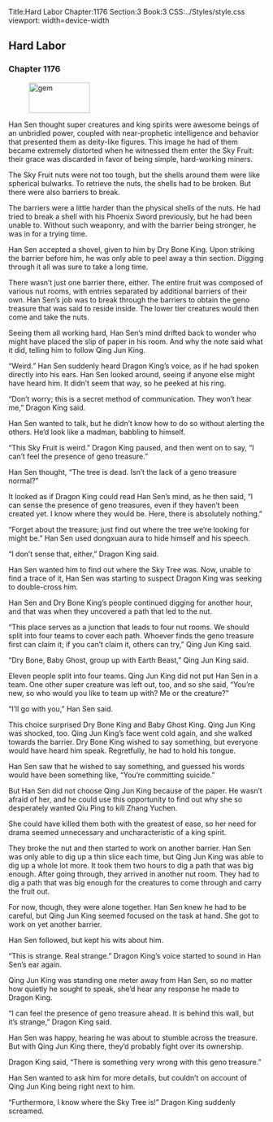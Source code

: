 Title:Hard Labor 
Chapter:1176 
Section:3 
Book:3 
CSS:../Styles/style.css 
viewport: width=device-width
  
## Hard Labor
### Chapter 1176 
<figure>
	<img src="../Images/gem.gif" alt="gem" id="gem" width="120" height="60" />
</figure>
  

  
  Han Sen thought super creatures and king spirits were awesome beings of an unbridled power, coupled with near-prophetic intelligence and behavior that presented them as deity-like figures. This image he had of them became extremely distorted when he witnessed them enter the Sky Fruit: their grace was discarded in favor of being simple, hard-working miners.

The Sky Fruit nuts were not too tough, but the shells around them were like spherical bulwarks. To retrieve the nuts, the shells had to be broken. But there were also barriers to break.

The barriers were a little harder than the physical shells of the nuts. He had tried to break a shell with his Phoenix Sword previously, but he had been unable to. Without such weaponry, and with the barrier being stronger, he was in for a trying time.

Han Sen accepted a shovel, given to him by Dry Bone King. Upon striking the barrier before him, he was only able to peel away a thin section. Digging through it all was sure to take a long time.

There wasn’t just one barrier there, either. The entire fruit was composed of various nut rooms, with entries separated by additional barriers of their own. Han Sen’s job was to break through the barriers to obtain the geno treasure that was said to reside inside. The lower tier creatures would then come and take the nuts.

Seeing them all working hard, Han Sen’s mind drifted back to wonder who might have placed the slip of paper in his room. And why the note said what it did, telling him to follow Qing Jun King.

“Weird.” Han Sen suddenly heard Dragon King’s voice, as if he had spoken directly into his ears. Han Sen looked around, seeing if anyone else might have heard him. It didn’t seem that way, so he peeked at his ring.

“Don’t worry; this is a secret method of communication. They won’t hear me,” Dragon King said.

Han Sen wanted to talk, but he didn’t know how to do so without alerting the others. He’d look like a madman, babbling to himself.

“This Sky Fruit is weird.” Dragon King paused, and then went on to say, “I can’t feel the presence of geno treasure.”

Han Sen thought, “The tree is dead. Isn’t the lack of a geno treasure normal?”

It looked as if Dragon King could read Han Sen’s mind, as he then said, “I can sense the presence of geno treasures, even if they haven’t been created yet. I know where they would be. Here, there is absolutely nothing.”

“Forget about the treasure; just find out where the tree we’re looking for might be.” Han Sen used dongxuan aura to hide himself and his speech.

“I don’t sense that, either,” Dragon King said.

Han Sen wanted him to find out where the Sky Tree was. Now, unable to find a trace of it, Han Sen was starting to suspect Dragon King was seeking to double-cross him.

Han Sen and Dry Bone King’s people continued digging for another hour, and that was when they uncovered a path that led to the nut.

“This place serves as a junction that leads to four nut rooms. We should split into four teams to cover each path. Whoever finds the geno treasure first can claim it; if you can’t claim it, others can try,” Qing Jun King said.

“Dry Bone, Baby Ghost, group up with Earth Beast,” Qing Jun King said.

Eleven people split into four teams. Qing Jun King did not put Han Sen in a team. One other super creature was left out, too, and so she said, “You’re new, so who would you like to team up with? Me or the creature?”

“I’ll go with you,” Han Sen said.

This choice surprised Dry Bone King and Baby Ghost King. Qing Jun King was shocked, too. Qing Jun King’s face went cold again, and she walked towards the barrier. Dry Bone King wished to say something, but everyone would have heard him speak. Regretfully, he had to hold his tongue.

Han Sen saw that he wished to say something, and guessed his words would have been something like, “You’re committing suicide.”

But Han Sen did not choose Qing Jun King because of the paper. He wasn’t afraid of her, and he could use this opportunity to find out why she so desperately wanted Qiu Ping to kill Zhang Yuchen.

She could have killed them both with the greatest of ease, so her need for drama seemed unnecessary and uncharacteristic of a king spirit.

They broke the nut and then started to work on another barrier. Han Sen was only able to dig up a thin slice each time, but Qing Jun King was able to dig up a whole lot more. It took them two hours to dig a path that was big enough. After going through, they arrived in another nut room. They had to dig a path that was big enough for the creatures to come through and carry the fruit out.

For now, though, they were alone together. Han Sen knew he had to be careful, but Qing Jun King seemed focused on the task at hand. She got to work on yet another barrier.

Han Sen followed, but kept his wits about him.

“This is strange. Real strange.” Dragon King’s voice started to sound in Han Sen’s ear again.

Qing Jun King was standing one meter away from Han Sen, so no matter how quietly he sought to speak, she’d hear any response he made to Dragon King.

“I can feel the presence of geno treasure ahead. It is behind this wall, but it’s strange,” Dragon King said.

Han Sen was happy, hearing he was about to stumble across the treasure. But with Qing Jun King there, they’d probably fight over its ownership.

Dragon King said, “There is something very wrong with this geno treasure.”

Han Sen wanted to ask him for more details, but couldn’t on account of Qing Jun King being right next to him.

“Furthermore, I know where the Sky Tree is!” Dragon King suddenly screamed.
